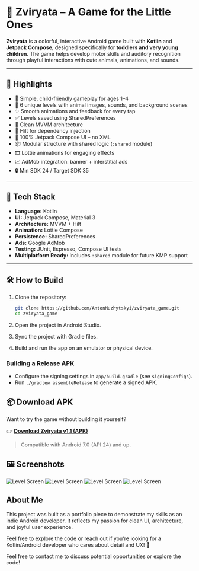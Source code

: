 # 🐾 Zviryata – A Game for the Little Ones

**Zviryata** is a colorful, interactive Android game built with **Kotlin** and **Jetpack Compose**, designed specifically for **toddlers and very young children**. 
The game helps develop motor skills and auditory recognition through playful interactions with cute animals, animations, and sounds.

---

## 🎯 Highlights

- 🧒 Simple, child-friendly gameplay for ages 1–4  
- 🐶 6 unique levels with animal images, sounds, and background scenes  
- ✨ Smooth animations and feedback for every tap  
- ✅ Levels saved using SharedPreferences  
- 🧠 Clean MVVM architecture  
- 💉 Hilt for dependency injection  
- 📱 100% Jetpack Compose UI – no XML  
- 📦 Modular structure with shared logic (`:shared` module)  
- 🎞️ Lottie animations for engaging effects  
- 📈 AdMob integration: banner + interstitial ads  
- 🔒 Min SDK 24 / Target SDK 35

---

## 🔧 Tech Stack

- **Language:** Kotlin  
- **UI:** Jetpack Compose, Material 3  
- **Architecture:** MVVM + Hilt  
- **Animation:** Lottie Compose  
- **Persistence:** SharedPreferences  
- **Ads:** Google AdMob  
- **Testing:** JUnit, Espresso, Compose UI tests  
- **Multiplatform Ready:** Includes `:shared` module for future KMP support

---

## 🛠️ How to Build

1. Clone the repository:

   ```bash
   git clone https://github.com/AntonMuzhytskyi/zviryata_game.git
   cd zviryata_game
2. Open the project in Android Studio.  
3. Sync the project with Gradle files. 
5. Build and run the app on an emulator or physical device.  

### Building a Release APK
- Configure the signing settings in `app/build.gradle` (see `signingConfigs`).  
- Run `./gradlew assembleRelease` to generate a signed APK.    

## 📦 Download APK

Want to try the game without building it yourself?

👉 [**Download Zviryata v1.1 (APK)**](https://github.com/AntonMuzhytskyi/zviryata_game/releases/download/v.1.1/zviryata.apk)

> Compatible with Android 7.0 (API 24) and up.

## 🖼️ Screenshots

![Level Screen](screenshot1.png)
![Level Screen](screenshot2.png)
![Level Screen](screenshot3.png)
![Level Screen](screenshot4.png)

## About Me
This project was built as a portfolio piece to demonstrate my skills as an indie Android developer. It reflects my passion for clean UI, architecture, and joyful user experience.

Feel free to explore the code or reach out if you're looking for a Kotlin/Android developer who cares about detail and UX! 🚀  

Feel free to contact me to discuss potential opportunities or explore the code!
